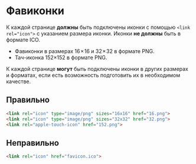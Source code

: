 # Фавиконки

К каждой странице **должны** быть подключены иконки с помощью `<link rel="icon">` с указанием размера иконки. Иконки **не должны** быть в формате ICO.

- Фавиконки в размерах 16 × 16 и 32 × 32 в формате PNG.
- Тач-иконка 152×152 в формате PNG.

К каждой странице **могут** быть подключены иконки в других размерах и форматах, если есть возможность подготовить их в необходимом качестве. 

## Правильно

```html
<link rel="icon" type="image/png" sizes="16x16" href="16.png">
<link rel="icon" type="image/png" sizes="32x32" href="32.png">
<link rel="apple-touch-icon" href="152.png">
```

## Неправильно

```html
<link rel="icon" href="favicon.ico">
```
